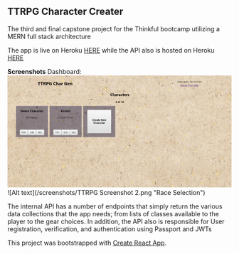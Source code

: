 ## TTRPG Character Creater
The third and final capstone project for the Thinkful bootcamp utilizing a MERN full stack architecture

The app is live on Heroku [HERE](https://blooming-crag-44038.herokuapp.com/) while the API also is hosted on Heroku [HERE](https://rocky-mountain-99485.herokuapp.com/)
 
**Screenshots**
Dashboard:
![Alt text](/screenshots/desktop_TTRPGCharGen_Compressed.png "Dashboard")
![Alt text](/screenshots/TTRPG Screenshot 2.png "Race Selection")

The internal API has a number of endpoints that simply return the various data collections that the app needs; from lists of classes available to the player to the gear choices. In addition, the API also is responsible for User registration, verification, and authentication using Passport and JWTs

This project was bootstrapped with [Create React App](https://github.com/facebook/create-react-app).